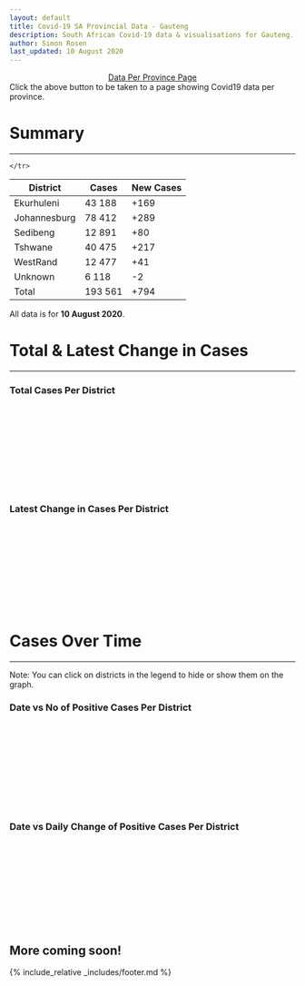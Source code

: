 ```yaml
---
layout: default
title: Covid-19 SA Provincial Data - Gauteng
description: South African Covid-19 data & visualisations for Gauteng. <br>Contains data for confirmed cases, tests, recoveries, deaths & active cases.
author: Simon Rosen
last_updated: 10 August 2020
---
```

<center><a href="/provinces" class="btn alt_btn_col">Data Per Province Page</a></center> 
Click the above button to be taken to a page showing Covid19 data per province. 

# Summary
___

<table>
<thead>
	<tr class="header">
		<th>District</th>
		<th>Cases</th>
		<th>New Cases</th>

	</tr>
</thead>
<tbody>
	<tr>
		<td class="index" markdown="span">Ekurhuleni</td>
		<td  markdown="span">43 188</td>
		<td  markdown="span">+169</td>
	</tr>
	<tr>
		<td class="index" markdown="span">Johannesburg</td>
		<td  markdown="span">78 412</td>
		<td  markdown="span">+289</td>
	</tr>
	<tr>
		<td class="index" markdown="span">Sedibeng</td>
		<td  markdown="span">12 891</td>
		<td  markdown="span">+80</td>
	</tr>
	<tr>
		<td class="index" markdown="span">Tshwane</td>
		<td  markdown="span">40 475</td>
		<td  markdown="span">+217</td>
	</tr>
	<tr>
		<td class="index" markdown="span">WestRand</td>
		<td  markdown="span">12 477</td>
		<td  markdown="span">+41</td>
	</tr>
	<tr>
		<td class="index" markdown="span">Unknown</td>
		<td  markdown="span">6 118</td>
		<td  markdown="span">-2</td>
	</tr>
	<tr>
		<td class="index total" markdown="span">Total</td>
		<td class="total" markdown="span">193 561</td>
		<td class="total" markdown="span">+794</td>
	</tr>
</tbody>
</table>

All data is for **10 August 2020**.

# Total & Latest Change in Cases

___

### Total Cases Per District
<div class="iframeDiv" align="center">
    <iframe class="lazy pieChart" data-src="tot_cases_per_district_gp.html" scrolling="no" frameborder="0"></iframe>
</div>

### Latest Change in Cases Per District
<div class="iframeDiv" align="center">
    <iframe class="lazy pieChart" data-src="latest_change_cases_per_district_gp.html" scrolling="no" frameborder="0"></iframe>
</div>

# Cases Over Time

___
Note: You can click on districts in the legend to hide or show them on the graph.
### Date vs No of Positive Cases Per District
<div class="iframeDiv" align="center">
    <iframe class="lazy" data-src="date_vs_cases_per_district_gp.html" scrolling="no" frameborder="0"></iframe>
</div>

### Date vs Daily Change of Positive Cases Per District
<div class="iframeDiv" align="center">
    <iframe class="lazy" data-src="date_vs_daily_cases_per_district_gp.html" scrolling="no" frameborder="0"></iframe>
</div>

## More coming soon!

{% include_relative _includes/footer.md %}